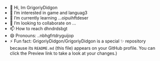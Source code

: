 - 👋 Hi, Im GrigoriyDidgon
- 👀 I’m interested in game and languag3
- 🌱 I’m currently learning ...oipuihftdeser
- 💞️ I’m looking to collaborate on ...
- 📫 How to reach dhndrdsbgt
- 😄 Pronouns: ..nbhgfrtdryguijop
- ⚡ Fun fact:
GrigoriyDidgon/GrigoriyDidgon is a special ✨ repository because its `README.md` (this file) appears on your GitHub profile.
You can click the Preview link to take a look at your changes.)
